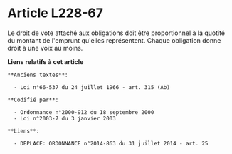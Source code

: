 # Article L228-67

Le droit de vote attaché aux obligations doit être proportionnel à la quotité du montant de l'emprunt qu'elles représentent.
Chaque obligation donne droit à une voix au moins.

**Liens relatifs à cet article**

	**Anciens textes**:

	  - Loi n°66-537 du 24 juillet 1966 - art. 315 (Ab)

	**Codifié par**:

	  - Ordonnance n°2000-912 du 18 septembre 2000
	  - Loi n°2003-7 du 3 janvier 2003

	**Liens**:

	  - DEPLACE: ORDONNANCE n°2014-863 du 31 juillet 2014 - art. 25
